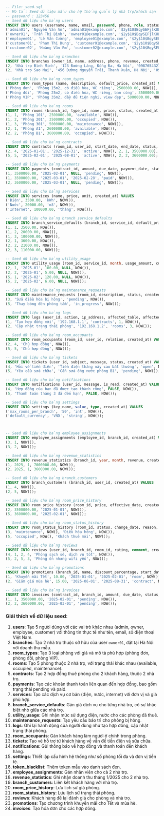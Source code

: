 ```sql
-- File: seed.sql
-- Mô tả: Seed dữ liệu mẫu cho hệ thống quản lý nhà trọ/khách sạn
-- password : 123456
-- Seed dữ liệu cho bảng users
INSERT INTO users (username, name, email, password, phone, role, status, provider, created_at) VALUES
('admin01', 'Nguyễn Văn An', 'admin01@example.com', '$2y$10$BqySEFjlKULrzDOuZDxsO.ATUeLikBfozPm5zbUfl93MVBQ6EWdhu', '0912345678', 'admin', 'active', 'email', NOW()),
('owner01', 'Trần Thị Bình', 'owner01@example.com', '$2y$10$BqySEFjlKULrzDOuZDxsO.ATUeLikBfozPm5zbUfl93MVBQ6EWdhu', '0987654321', 'owner', 'active', 'email', NOW()),
('employee01', 'Lê Văn Cường', 'employee01@example.com', '$2y$10$BqySEFjlKULrzDOuZDxsO.ATUeLikBfozPm5zbUfl93MVBQ6EWdhu', '0933445566', 'employee', 'active', 'email', NOW()),
('customer01', 'Phạm Thị Dung', 'customer01@example.com', '$2y$10$BqySEFjlKULrzDOuZDxsO.ATUeLikBfozPm5zbUfl93MVBQ6EWdhu', '0901234567', 'customer', 'active', 'email', NOW()),
('customer02', 'Hoàng Văn Em', 'customer02@example.com', '$2y$10$BqySEFjlKULrzDOuZDxsO.ATUeLikBfozPm5zbUfl93MVBQ6EWdhu', '0977889900', 'customer', 'active', 'email', NOW());

-- Seed dữ liệu cho bảng branches
INSERT INTO branches (owner_id, name, address, phone, revenue, created_at) VALUES
(2, 'Nhà trọ Bình Minh', '123 Đường Láng, Đống Đa, Hà Nội', '0987654321', 15000000.00, NOW()),
(2, 'Nhà trọ Sao Mai', '456 Đường Nguyễn Trãi, Thanh Xuân, Hà Nội', '0987654322', 12000000.00, NOW());

-- Seed dữ liệu cho bảng room_types
INSERT INTO room_types (name, description, default_price, created_at) VALUES
('Phòng đơn', 'Phòng 15m2, có điều hòa, WC riêng', 2500000.00, NOW()),
('Phòng đôi', 'Phòng 25m2, có điều hòa, WC riêng, ban công', 3500000.00, NOW()),
('Phòng VIP', 'Phòng 35m2, đầy đủ tiện nghi, view đẹp', 5000000.00, NOW());

-- Seed dữ liệu cho bảng rooms
INSERT INTO rooms (branch_id, type_id, name, price, status, created_at) VALUES
(1, 1, 'Phòng 101', 2500000.00, 'available', NOW()),
(1, 2, 'Phòng 201', 3500000.00, 'occupied', NOW()),
(1, 3, 'Phòng 301', 5000000.00, 'maintenance', NOW()),
(2, 1, 'Phòng A1', 2600000.00, 'available', NOW()),
(2, 2, 'Phòng B1', 3600000.00, 'occupied', NOW());

-- Seed dữ liệu cho bảng contracts
INSERT INTO contracts (room_id, user_id, start_date, end_date, status, created_at, created_by, branch_id, deposit) VALUES
(2, 4, '2025-01-01', '2025-12-31', 'active', NOW(), 2, 1, 3500000.00),
(5, 5, '2025-02-01', '2025-08-01', 'active', NOW(), 2, 2, 3600000.00);

-- Seed dữ liệu cho bảng payments
INSERT INTO payments (contract_id, amount, due_date, payment_date, status, created_at) VALUES
(1, 3500000.00, '2025-02-01', NULL, 'pending', NOW()),
(1, 3500000.00, '2025-03-01', '2025-02-28', 'paid', NOW()),
(2, 3600000.00, '2025-03-01', NULL, 'pending', NOW());

-- Seed dữ liệu cho bảng services
INSERT INTO services (name, price, unit, created_at) VALUES
('Điện', 3500.00, 'kWh', NOW()),
('Nước', 20000.00, 'm3', NOW()),
('Internet', 100000.00, 'tháng', NOW());

-- Seed dữ liệu cho bảng branch_service_defaults
INSERT INTO branch_service_defaults (branch_id, service_id, default_price, created_at) VALUES
(1, 1, 3500.00, NOW()),
(1, 2, 20000.00, NOW()),
(1, 3, 100000.00, NOW()),
(2, 1, 3600.00, NOW()),
(2, 2, 21000.00, NOW()),
(2, 3, 110000.00, NOW());

-- Seed dữ liệu cho bảng utility_usage
INSERT INTO utility_usage (room_id, service_id, month, usage_amount, custom_price, recorded_at) VALUES
(2, 1, '2025-01', 100.00, NULL, NOW()),
(2, 2, '2025-01', 5.00, NULL, NOW()),
(5, 1, '2025-02', 120.00, NULL, NOW()),
(5, 2, '2025-02', 6.00, NULL, NOW());

-- Seed dữ liệu cho bảng maintenance_requests
INSERT INTO maintenance_requests (room_id, description, status, created_at) VALUES
(3, 'Sửa điều hòa bị hỏng', 'pending', NOW()),
(5, 'Thay bóng đèn phòng tắm', 'in_progress', NOW());

-- Seed dữ liệu cho bảng logs
INSERT INTO logs (user_id, action, ip_address, affected_table, affected_record_id, created_at) VALUES
(1, 'Tạo hợp đồng mới', '192.168.1.1', 'contracts', 1, NOW()),
(2, 'Cập nhật trạng thái phòng', '192.168.1.2', 'rooms', 3, NOW());

-- Seed dữ liệu cho bảng room_occupants
INSERT INTO room_occupants (room_id, user_id, relation, created_at) VALUES
(2, 4, 'Chủ hợp đồng', NOW()),
(5, 5, 'Chủ hợp đồng', NOW());

-- Seed dữ liệu cho bảng tickets
INSERT INTO tickets (user_id, subject, message, status, created_at) VALUES
(4, 'Hỏi về tiền điện', 'Tiền điện tháng này cao bất thường', 'open', NOW()),
(5, 'Yêu cầu sửa chữa', 'Cần sửa ống nước phòng B1', 'pending', NOW());

-- Seed dữ liệu cho bảng notifications
INSERT INTO notifications (user_id, message, is_read, created_at) VALUES
(4, 'Hợp đồng của bạn đã được tạo thành công', FALSE, NOW()),
(5, 'Thanh toán tháng 3 đã đến hạn', FALSE, NOW());

-- Seed dữ liệu cho bảng settings
INSERT INTO settings (key_name, value, type, created_at) VALUES
('max_rooms_per_branch', '50', 'int', NOW()),
('default_currency', 'VND', 'string', NOW());



-- Seed dữ liệu cho bảng employee_assignments
INSERT INTO employee_assignments (employee_id, branch_id, created_at) VALUES
(3, 1, NOW()),
(3, 2, NOW());

-- Seed dữ liệu cho bảng revenue_statistics
INSERT INTO revenue_statistics (branch_id, year, month, revenue, created_at) VALUES
(1, 2025, 1, 7000000.00, NOW()),
(2, 2025, 1, 3600000.00, NOW());

-- Seed dữ liệu cho bảng branch_customers
INSERT INTO branch_customers (branch_id, user_id, created_at) VALUES
(1, 4, NOW()),
(2, 5, NOW());

-- Seed dữ liệu cho bảng room_price_history
INSERT INTO room_price_history (room_id, price, effective_date, created_at) VALUES
(2, 3500000.00, '2025-01-01', NOW()),
(5, 3600000.00, '2025-02-01', NOW());

-- Seed dữ liệu cho bảng room_status_history
INSERT INTO room_status_history (room_id, status, change_date, reason, created_at) VALUES
(3, 'maintenance', NOW(), 'Điều hòa hỏng', NOW()),
(5, 'occupied', NOW(), 'Khách thuê mới', NOW());

-- Seed dữ liệu cho bảng reviews
INSERT INTO reviews (user_id, branch_id, room_id, rating, comment, created_at) VALUES
(4, 1, 2, 4, 'Phòng sạch sẽ, dịch vụ tốt', NOW()),
(5, 2, 5, 3, 'Phòng ổn nhưng wifi yếu', NOW());

-- Seed dữ liệu cho bảng promotions
INSERT INTO promotions (branch_id, name, discount_percentage, start_date, end_date, applicable_to, created_at) VALUES
(1, 'Khuyến mãi Tết', 10.00, '2025-01-01', '2025-02-01', 'room', NOW()),
(2, 'Giảm giá mùa hè', 15.00, '2025-06-01', '2025-08-31', 'contract', NOW());

-- Seed dữ liệu cho bảng invoices
INSERT INTO invoices (contract_id, branch_id, amount, due_date, status, created_at) VALUES
(1, 1, 3500000.00, '2025-02-01', 'pending', NOW()),
(2, 2, 3600000.00, '2025-03-01', 'pending', NOW());
```

### Giải thích về dữ liệu seed:
1. **users**: Tạo 5 người dùng với các vai trò khác nhau (admin, owner, employee, customer) với thông tin thực tế như tên, email, số điện thoại Việt Nam.
2. **branches**: Tạo 2 nhà trọ thuộc sở hữu của user `owner01`, đặt tại Hà Nội với doanh thu mẫu.
3. **room_types**: Tạo 3 loại phòng với giá và mô tả phù hợp (phòng đơn, phòng đôi, phòng VIP).
4. **rooms**: Tạo 5 phòng thuộc 2 nhà trọ, với trạng thái khác nhau (available, occupied, maintenance).
5. **contracts**: Tạo 2 hợp đồng thuê phòng cho 2 khách hàng, thuộc 2 nhà trọ.
6. **payments**: Tạo các khoản thanh toán liên quan đến hợp đồng, bao gồm trạng thái pending và paid.
7. **services**: Tạo các dịch vụ cơ bản (điện, nước, internet) với đơn vị và giá phù hợp.
8. **branch_service_defaults**: Gán giá dịch vụ cho từng nhà trọ, có sự khác biệt nhỏ giữa các nhà trọ.
9. **utility_usage**: Ghi nhận mức sử dụng điện, nước cho các phòng đã thuê.
10. **maintenance_requests**: Tạo yêu cầu bảo trì cho phòng bị hỏng.
11. **logs**: Ghi lại hành động của người dùng như tạo hợp đồng, cập nhật trạng thái phòng.
12. **room_occupants**: Gán khách hàng làm người ở chính trong phòng.
13. **tickets**: Tạo vé hỗ trợ từ khách hàng về vấn đề tiền điện và sửa chữa.
14. **notifications**: Gửi thông báo về hợp đồng và thanh toán đến khách hàng.
15. **settings**: Thiết lập cấu hình hệ thống như số phòng tối đa và đơn vị tiền tệ.
16. **token_blacklist**: Thêm token mẫu vào danh sách đen.
17. **employee_assignments**: Gán nhân viên cho cả 2 nhà trọ.
18. **revenue_statistics**: Ghi nhận doanh thu tháng 1/2025 cho 2 nhà trọ.
19. **branch_customers**: Liên kết khách hàng với nhà trọ.
20. **room_price_history**: Lưu lịch sử giá phòng.
21. **room_status_history**: Lưu lịch sử trạng thái phòng.
22. **reviews**: Khách hàng để lại đánh giá cho phòng và nhà trọ.
23. **promotions**: Tạo chương trình khuyến mãi cho Tết và mùa hè.
24. **invoices**: Tạo hóa đơn cho các hợp đồng.